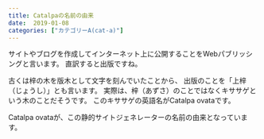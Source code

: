 ```yaml
---
title: Catalpaの名前の由来
date:  2019-01-08
categories: ["カテゴリーA(cat-a)"]
---
```

サイトやブログを作成してインターネット上に公開することをWebパブリッシングと言います。
直訳すると出版ですね。

<!--more-->

古くは梓の木を版木として文字を刻んでいたことから、
出版のことを「上梓（じょうし）」とも言います。
実際は、梓（あずさ）のことではなくキササゲという木のことだそうです。
このキササゲの英語名がCatalpa ovataです。

Catalpa ovataが、この静的サイトジェネレーターの名前の由来となっています。
